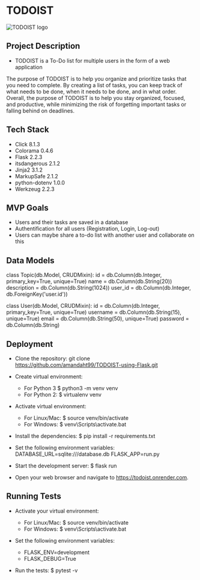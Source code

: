 # TODOIST

![TODOIST logo](/static/images/todoist-logo.jpg)

## Project Description
* TODOIST is a To-Do list for multiple users in the form of a web application

The purpose of TODOIST is to help you organize and prioritize tasks that you need to complete. By creating a list of tasks, you can keep track of what needs to be done, when it needs to be done, and in what order.
Overall, the purpose of TODOIST is to help you stay organized, focused, and productive, while minimizing the risk of forgetting important tasks or falling behind on deadlines.

## Tech Stack
* Click 8.1.3
* Colorama 0.4.6
* Flask 2.2.3
* itsdangerous 2.1.2
* Jinja2 3.1.2
* MarkupSafe 2.1.2
* python-dotenv 1.0.0
* Werkzeug 2.2.3

## MVP Goals
* Users and their tasks are saved in a database
* Authentification for all users (Registration, Login, Log-out)
* Users can maybe share a to-do list with another user and collaborate on this 

## Data Models
class Topic(db.Model, CRUDMixin):
  id = db.Column(db.Integer, primary_key=True, unique=True)
  name = db.Column(db.String(20))
  description = db.Column(db.String(1024))
  user_id = db.Column(db.Integer, db.ForeignKey('user.id'))
  
class User(db.Model, CRUDMixin):
  id = db.Column(db.Integer, primary_key=True, unique=True)
  username = db.Column(db.String(15), unique=True)
  email = db.Column(db.String(50), unique=True)
  password = db.Column(db.String)

## Deployment
* Clone the repository:
git clone https://github.com/amandaht99/TODOIST-using-Flask.git

* Create virtual environment:
  * For Python 3
    $ python3 -m venv venv
  * For Python 2:
    $ virtualenv venv

* Activate virtual environment:
  * For Linux/Mac:
    $ source venv/bin/activate
  * For Windows:
    $ venv\Scripts\activate.bat


* Install the dependencies:
  $ pip install -r requirements.txt

* Set the following environment variables:
DATABASE_URL=sqlite:///database.db
FLASK_APP=run.py

* Start the development server:
  $ flask run

* Open your web browser and navigate to https://todoist.onrender.com.

## Running Tests
* Activate your virtual environment:
  * For Linux/Mac:
    $ source venv/bin/activate
  * For Windows:
    $ venv\Scripts\activate.bat

* Set the following environment variables:
  * FLASK_ENV=development
  * FLASK_DEBUG=True

* Run the tests:
  $ pytest -v